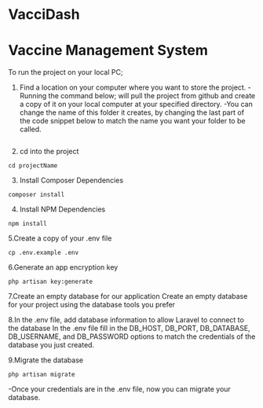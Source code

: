 # VacciDash
# Vaccine Management System

To run the project on your local PC;
1. Find a location on your computer where you want to store the project.
-Running the command below; will pull the project from github and create a copy of it on your local computer at your specified directory.
-You can change the name of this folder it creates, by changing the last part of the code snippet below to match the name you want your folder to be called.

```git clone linktogithubrepo.com/ projectName
```

2. cd into the project
```
cd projectName
```

3. Install Composer Dependencies
```
composer install
```

4. Install NPM Dependencies
```
npm install
```

5.Create a copy of your .env file
```
cp .env.example .env
```

6.Generate an app encryption key
```
php artisan key:generate
```

7.Create an empty database for our application
Create an empty database for your project using the database tools you prefer

8.In the .env file, add database information to allow Laravel to connect to the database
In the .env file fill in the DB_HOST, DB_PORT, DB_DATABASE, DB_USERNAME, and DB_PASSWORD options to match the credentials of the database you just created. 

9.Migrate the database
```
php artisan migrate
```
-Once your credentials are in the .env file, now you can migrate your database.

